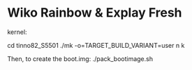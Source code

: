 Wiko Rainbow & Explay Fresh 
===========================

kernel:

cd tinno82_S5501
./mk -o=TARGET_BUILD_VARIANT=user n k

Then, to create the boot.img:
./pack_bootimage.sh

